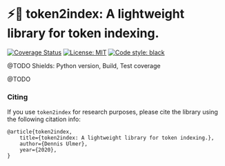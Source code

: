 # :zap::card_index: token2index: A lightweight library for token indexing. 

[![Coverage Status](https://coveralls.io/repos/github/Kaleidophon/token2index/badge.svg?branch=master)](https://coveralls.io/github/Kaleidophon/token2index?branch=master)
[![License: MIT](https://img.shields.io/badge/License-MIT-yellow.svg)](https://opensource.org/licenses/MIT)
[![Code style: black](https://img.shields.io/badge/code%20style-black-000000.svg)](https://github.com/python/black)

@TODO Shields: Python version, Build, Test coverage


@TODO

### Citing

If you use ``token2index`` for research purposes, please cite the library using the following citation info:

    @article{token2index,
        title={token2index: A lightweight library for token indexing.},
        author={Dennis Ulmer},
        year={2020},
    }
